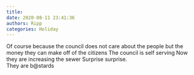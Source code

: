 ```yaml
---
title: 
date: 2020-08-11 23:41:36
authors: Ripp
categories: Holiday
---
```


 Of course because the council does not care about the people but the money they can make off of the citizens
The council is self serving
Now they are increasing the sewer
Surprise surprise.   
They are b@stards